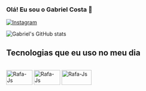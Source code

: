 ### Olá! Eu sou o Gabriel Costa 🤚
[![Instagram](https://img.shields.io/badge/Instagram-E4405F?style=for-the-badge&logo=instagram&logoColor=white)](https://www.instagram.com/gabriel__c0sta/)

![Gabriel's GitHub stats](https://github-readme-stats.vercel.app/api?username=GabrielC0sta&show_icons=true&theme=dark)

## Tecnologias que eu uso no meu dia

<div style=display:"inline_block"><br/>
  <img align="center" alt="Rafa-Js" height="40" width="70" src="https://img.shields.io/badge/Java-ED8B00?style=for-the-badge&logo=java&logoColor=white">
  <img align="center" alt="Rafa-Js" height="40" width="70" src="https://img.shields.io/badge/MySQL-00000F?style=for-the-badge&logo=mysql&logoColor=white">
  <img align="center" alt="Rafa-Js" height="40" width="80" src="https://img.shields.io/badge/apache%20netbeans-1B6AC6?style=for-the-badge&logo=apache%20netbeans%20IDE&logoColor=white">
 
  
  </div>
